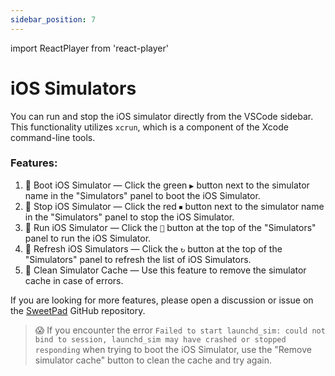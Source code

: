 ```yaml
---
sidebar_position: 7
---
```


import ReactPlayer from 'react-player'

# iOS Simulators

You can run and stop the iOS simulator directly from the VSCode sidebar. This functionality utilizes `xcrun`, which is a
component of the Xcode command-line tools.

<ReactPlayer url="/images/simulators-demo.mp4" controls height="100%" width="100%" />

### Features:

1. 🚀 Boot iOS Simulator — Click the green `▶️` button next to the simulator name in the "Simulators" panel to boot the
   iOS Simulator.
2. 🛑 Stop iOS Simulator — Click the red `⏹` button next to the simulator name in the "Simulators" panel to stop the
   iOS Simulator.
3. 📱 Run iOS Simulator — Click the `📱` button at the top of the "Simulators" panel to run the iOS Simulator.
4. 🔄 Refresh iOS Simulators — Click the `↻` button at the top of the "Simulators" panel to refresh the list of iOS
   Simulators.
5. 🧹 Clean Simulator Cache — Use this feature to remove the simulator cache in case of errors.

If you are looking for more features, please open a discussion or issue on the
[SweetPad](https://github.com/sweetpad-dev/sweetpad) GitHub repository.

> 😱 If you encounter the error
> `Failed to start launchd_sim: could not bind to session, launchd_sim may have crashed or stopped responding` when
> trying to boot the iOS Simulator, use the "Remove simulator cache" button to clean the cache and try again.
